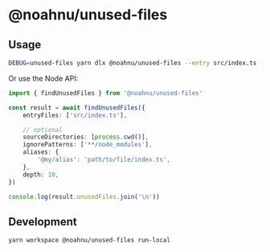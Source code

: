 # @noahnu/unused-files

## Usage

```sh
DEBUG=unused-files yarn dlx @noahnu/unused-files --entry src/index.ts --ignore '**/node_modules' --ignore '**/dist' --deppth 10 ./src
```

Or use the Node API:

```ts
import { findUnusedFiles } from '@noahnu/unused-files'

const result = await findUnusedFiles({
    entryFiles: ['src/index.ts'],

    // optional
    sourceDirectories: [process.cwd()],
    ignorePatterns: ['**/node_modules'],
    aliases: {
        '@my/alias': 'path/to/file/index.ts',
    },
    depth: 10,
})

console.log(result.unusedFiles.join('\n'))
```

## Development

```sh
yarn workspace @noahnu/unused-files run-local
```
